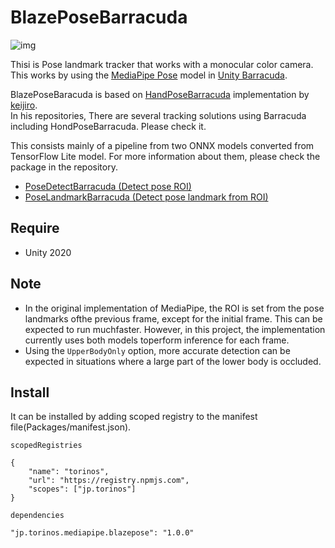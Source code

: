 BlazePoseBarracuda  
=========================

![img](https://i.imgur.com/wTY0Llx.gif)  

Thisi is Pose landmark tracker that works with a monocular color camera.  
This works by using the [MediaPipe Pose] model in [Unity Barracuda].

BlazePoseBaracuda is based on [HandPoseBarracuda] implementation by [keijiro].  
In his repositories, There are several tracking solutions using Barracuda including HondPoseBarracuda. Please check it.

This consists mainly of a pipeline from two ONNX models converted from TensorFlow Lite model. For more information about them, please check the package in the repository.
- [PoseDetectBarracuda (Detect pose ROI)](https://github.com/torinos-yt/BlazePoseBarracuda/tree/master/Packages/jp.torinos.mediapipe.posedetector)
- [PoseLandmarkBarracuda (Detect pose landmark from ROI)](https://github.com/torinos-yt/BlazePoseBarracuda/tree/master/Packages/jp.torinos.mediapipe.poselandmark)

Require
--------------------------
- Unity 2020

Note
--------------------------
 - In the original implementation of MediaPipe, the ROI is set from the pose landmarks ofthe previous frame, except for the initial frame. This can be expected to run muchfaster. However, in this project, the implementation currently uses both models toperform inference for each frame.
 - Using the `UpperBodyOnly` option, more accurate detection can be expected in situations where a large part of the lower body is occluded.

Install
--------------------------
It can be installed by adding scoped registry to the manifest file(Packages/manifest.json).

`scopedRegistries`
````
{
    "name": "torinos",
    "url": "https://registry.npmjs.com",
    "scopes": ["jp.torinos"]
}
````
`dependencies`
````
"jp.torinos.mediapipe.blazepose": "1.0.0"
````


[MediaPipe Pose]:
  https://google.github.io/mediapipe/solutions/pose.html

[Unity Barracuda]:
  https://docs.unity3d.com/Packages/com.unity.barracuda@latest

[HandPoseBarracuda]:
    https://github.com/keijiro/HandPoseBarracuda

[keijiro]:
    https://github.com/keijiro